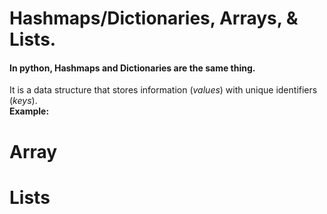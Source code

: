 # Hashmaps/Dictionaries, Arrays, & Lists.
#### In python, Hashmaps and Dictionaries are the same thing. 
It is a data structure that stores information (_values_) with unique identifiers (_keys_). </br> 
**Example:** 



# Array


# Lists